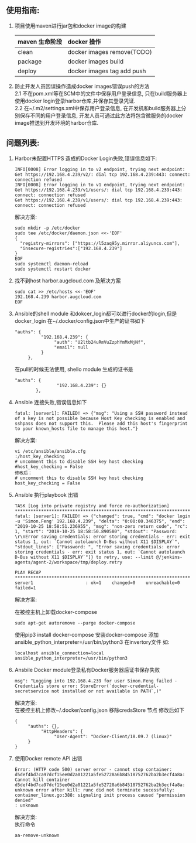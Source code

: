 ## 使用指南:  
1. 项目使用maven进行jar包和docker image的构建

    |maven 生命阶段|docker 操作|
    |:---|:---|
    |clean|docker images remove(TODO)|
    |package|docker images build|
    |deploy|docker images tag add push|

2. 防止开发人员因误操作造成docker images错误push的方法  
    2.1 不在pom.xml等在SCM中的文件中保存用户登录信息, 只在build服务器上使用docker login登录harbor仓库,并保存其登录凭证.  
    2.2 在~/.m2/settings.xml中保存用户登录信息, 在开发机和build服务器上分别保存不同的用户登录信息, 开发人员可通过此方法将包含微服务的docker image推送到开发环境的harbor仓库.

## 问题列表:
1. Harbor未配置HTTPS 造成的Docker Login失败,错误信息如下:  
    ```
    INFO[0008] Error logging in to v2 endpoint, trying next endpoint: Get https://192.168.4.239/v2/: dial tcp 192.168.4.239:443: connect: connection refused  
    INFO[0008] Error logging in to v1 endpoint, trying next endpoint: Get https://192.168.4.239/v1/users/: dial tcp 192.168.4.239:443: connect: connection refused  
    Get https://192.168.4.239/v1/users/: dial tcp 192.168.4.239:443: connect: connection refused
    ``` 
    解决方案:  
    ```
    sudo mkdir -p /etc/docker
    sudo tee /etc/docker/daemon.json <<-'EOF'
    {
      "registry-mirrors": ["https://l5zaq95y.mirror.aliyuncs.com"],
      "insecure-registries":["192.168.4.239"]
    }
    EOF
    sudo systemctl daemon-reload
    sudo systemctl restart docker
    ```
2. 找不到host harbor.augcloud.com 及解决方案
    ```
    sudo cat >> /etc/hosts <<-'EOF'
    192.168.4.239 harbor.augcloud.com
    EOF
    ```
3. Ansible的shell module 和dokcer_login都可以进行docker的login,但是docker_login 在~/.docker/config.json中生产的证书如下
    ```
    "auths": {
              "192.168.4.239": {
                   "auth": "U2ltb24uRmVuZzphYmMxMjNf",
                   "email": null
              }
         },
    ```
    在pull的时候无法使用, shello module 生成的证书是
    ```
    "auths": {
                    "192.168.4.239": {}
            },
    ```
4. Ansible 连接失败,错误信息如下
    ```
    fatal: [server1]: FAILED! => {"msg": "Using a SSH password instead of a key is not possible because Host Key checking is enabled and sshpass does not support this.  Please add this host's fingerprint to your known_hosts file to manage this host."}
    ```
    解决方案:
    ```
    vi /etc/ansible/ansible.cfg
    :/host_key_checking
    # uncomment this to disable SSH key host checking
    #host_key_checking = False
    修改后：
    # uncomment this to disable SSH key host checking
    host_key_checking = False
    ```
5. Ansible 执行playbook 出错
    ```
    TASK [Log into private registry and force re-authorization] *************************************************************************************
    fatal: [server1]: FAILED! => {"changed": true, "cmd": "docker login -u 'Simon.Feng' 192.168.4.239", "delta": "0:00:00.346375", "end": "2019-10-25 18:58:51.236955", "msg": "non-zero return code", "rc": 1, "start": "2019-10-25 18:58:50.890580", "stdout": "Password: \r\nError saving credentials: error storing credentials - err: exit status 1, out: `Cannot autolaunch D-Bus without X11 $DISPLAY`", "stdout_lines": ["Password: ", "Error saving credentials: error storing credentials - err: exit status 1, out: `Cannot autolaunch D-Bus without X11 $DISPLAY`"]} to retry, use: --limit @/jenkins-agents/agent-2/workspace/tmp/deploy.retry

    PLAY RECAP **************************************************************************************************************************************
    server1                    : ok=1    changed=0    unreachable=0    failed=1
    ````
    解决方案:

    在被控主机上卸载docker-compose
    ```
    sudo apt-get autoremove --purge docker-compose
    ```
    使用pip3 install docker-compose 安装docker-compose
    添加ansible_python_interpreter=/usr/bin/python3 在invertory文件
    如:
    ```
    localhost ansible_connection=local ansible_python_interpreter=/usr/bin/python3
    ```
6. Ansbile Docker module登录私有Docker服务器后证书保存失败 
    ```
    msg": "Logging into 192.168.4.239 for user Simon.Feng failed - Credentials store error: StoreError(`docker-credential-secretservice not installed or not available in PATH`,)"
    ```
    解决方案:  
    在被控主机上修改~/.docker/config.json 移除credsStore 节点 修改后如下
     ```
     {
          "auths": {},
               "HttpHeaders": {
                    "User-Agent": "Docker-Client/18.09.7 (linux)"
          }
     }
     ```
7. 使用Docker remote API 出错
    ```
    Error: (HTTP code 500) server error - cannot stop container: d5def4bd7ca97dcf15ee0d2a01221a5fe52728a6b84518752762ba2b3ecf4a8a: Cannot kill container d5def4bd7ca97dcf15ee0d2a01221a5fe52728a6b84518752762ba2b3ecf4a8a: unknown error after kill: runc did not terminate sucessfully: container_linux.go:388: signaling init process caused "permission denied"
    : unknown
    ```
    解决方案:  
    执行命令 
    ```
    aa-remove-unknown
    ```